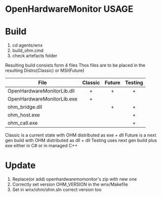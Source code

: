 OpenHardwareMonitor USAGE
=========================

# Build

1. cd agents/wnx
2. build_ohm.cmd
3. check artefacts folder

Resulting build consists form 4 files
Thos files are to be placed in the resulting Distro(Classic) or
MSI(Future)

| File                       |  Classic |  Future  | Testing  |
|----------------------------|:--------:|:--------:|:--------:|
| OpenHardwareMonitorLib.dll |      +   |    +     |    +     |
| OpenHardwareMonitorLib.exe |      +   |          |          |
| ohm_bridge.dll             |          |    +     |    +     |
| ohm_host.exe               |          |          |    +     |
| ohm_call.exe               |          |          |    +     |

Classic is a current state with OHM distributed as exe + dll
Future is a next gen build with OHM distributed as dll + dll
Testing uses next gen build plus exe either in C# or in managed C++


# Update

1. Replace(or add) openhardwaremomonitor's zip with new one
2. Correctly set version OHM_VERSION in the wnx/Makefile
3. Set in wnx/ohm/ohm.sln correct version too
